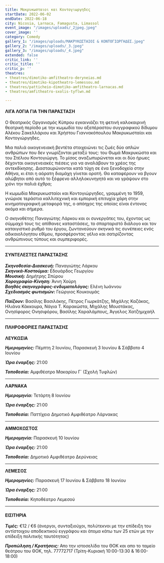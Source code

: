```yaml
---
title: Μακρυκωσταιοι και Κοντογιωργηδες
startDate: 2022-06-02
endDate: 2022-06-18
city: Nicosia, Larnaca, Famagusta, Limassol
event_image: "/images/uploads/_2jpeg.jpeg"
cover_image: ''
category: Comedy
gallery_1: "/images/uploads/ΜΑΚΡΥΚΩΣΤΑΙΟΙ & ΚΟΝΤΟΓΙΩΡΓΗΔΕΣ.jpeg"
gallery_2: "/images/uploads/_3.jpeg"
gallery_3: "/images/uploads/_4.jpeg"
extended: false
critic_link: ''
critic_title: ''
critic_p: ''
theatres:
- theatres/dimotiko-amfitheatro-deryneias.md
- theatres/dimotiko-kipotheatro-lemessou.md
- theatres/patticheio-dimotiko-amfitheatro-larnacas.md
- theatres/amfitheatro-sxolis-tyflwn.md

---
```

#### ΛΙΓΑ ΛΟΓΙΑ ΓΙΑ ΤΗΝ ΠΑΡΑΣΤΑΣΗ

Ο Θεατρικός Οργανισμός Κύπρου εγκαινιάζει τη φετινή καλοκαιρινή θεατρική περίοδο με την κωμωδία του αξεπέραστου συγγραφικού δίδυμου Αλέκου Σακελλάριου και Χρήστου Γιαννακόπουλου Μακρυκωσταίοι και Κοντογιώργηδες.

Μια παλιά οικογενειακή βεντέτα στοιχειώνει τις ζωές δύο απλών ανθρώπων που δεν γνωρίζονται μεταξύ τους: του Θωμά Μακρυκώστα και του Στέλιου Κοντογιώργη. Το μίσος αναζωπυρώνεται και οι δύο ήρωες δέχονται οικογενειακές πιέσεις για να αναλάβουν το χρέος της αντεκδίκησης. Διασταυρώνονται κατά τύχη σε ένα ξενοδοχείο στην Αθήνα, κι έτσι η αόρατη διαμάχη γίνεται ορατή. Θα καταφέρουν να βγουν αλώβητοι από αυτό το ξέφρενο αλληλοκυνηγητό και να γράψουν στο χιόνι την παλιά έχθρα;

Η κωμωδία Μακρυκωσταίοι και Κοντογιώργηδες, γραμμένη το 1959, γνώρισε τεράστια καλλιτεχνική και εμπορική επιτυχία χάρη στην κινηματογραφική μεταφορά της, ο απόηχος της οποίας είναι έντονος ακόμα και σήμερα.

Ο σκηνοθέτης Παναγιώτης Λάρκου και οι συνεργάτες του, έχοντας ως σύμμαχό τους τις απίθανες καταστάσεις, το σπαρταριστό διάλογο και τον καταιγιστικό ρυθμό του έργου, ζωντανεύουν σκηνικά τις συνέπειες ενός αδικαιολόγητου εθίμου, προσφέροντας γέλιο και σατιρίζοντας ανθρώπινους τύπους και συμπεριφορές.

***

#### ΣΥΝΤΕΛΕΣΤΕΣ ΠΑΡΑΣΤΑΣΗΣ

**_Σκηνοθεσία-Διασκευή:_** Παναγιώτης Λάρκου  
**_Σκηνικά-Κοστούμια:_** Εδουάρδος Γεωργίου  
**_Μουσική:_** Δημήτρης Σπύρου  
​**_Χορογραφία-Κίνηση:_** Άννη Χούρη  
**_Βοηθός σκηνογράφος-ενδυματολόγος:_** Ελένη Ιωάννου  
**_Σχεδιασμός φωτισμών:_** Γεώργιος Κουκουμάς

**_Παίζουν:_** Βασίλης Βασιλάκης, Πέτρος Γιωρκάτζης, Μιχάλης Καζάκας, Ηλιάνα Κάκκουρα, Νάγια Τ. Καρακώστα, Μιχάλης Μουστάκας, Ονησίφορος Ονησιφόρου, Βασίλης Χαραλάμπους, Άγγελος Χατζημιχαήλ

***

#### ΠΛΗΡΟΦΟΡΙΕΣ ΠΑΡΑΣΤΑΣΗΣ

**ΛΕΥΚΩΣΙΑ**

**_Ημερομηνίες:_** Πέμπτη 2 Ιουνίου, Παρασκευή 3 Ιουνίου & Σάββατο 4 Ιουνίου

**_Ώρα έναρξης:_** 21:00

**_Τοποθεσία:_** Αμφιθέατρο Μακαρίου Γ΄ (Σχολή Τυφλών)

***

**ΛΑΡΝΑΚΑ**

**_Ημερομηνία:_** Τετάρτη 8 Ιουνίου

**_Ώρα έναρξης:_** 21:00

**_Τοποθεσία:_** Παττίχειο Δημοτικό Αμφιθέατρο Λάρνακας

***

**ΑΜΜΟΧΩΣΤΟΣ**

**_Ημερομηνία:_** Παρασκευή 10 Ιουνίου

**_Ώρα έναρξης:_** 21:00

**_Τοποθεσία:_** Δημοτικό Αμφιθέατρο Δερύνειας

***

**ΛΕΜΕΣΟΣ**

**_Ημερομηνίες:_** Παρασκευή 17 Ιουνίου & Σάββατο 18 Ιουνίου

**_Ώρα έναρξης:_** 21:00

**_Τοποθεσία:_** Κηποθέατρο Λεμεσού

***

#### ΕΙΣΙΤΗΡΙΑ

**_Τιμές:_** €12 / €6 (άνεργοι, συνταξιούχοι, πολύτεκνοι με την επίδειξη του αντίστοιχου αποδεικτικού εγγράφου και άτομα κάτω των 25 ετών με την επίδειξη πολιτικής ταυτότητας)

**_Προπώληση / Κρατήσεις:_** Απο την ιστοσελίδα του ΘΟΚ και απο το ταμείο θεάτρου του ΘΟΚ, τηλ. 77772717 (Τρίτη-Κυριακή 10:00-13:30 & 16:00-18:00)